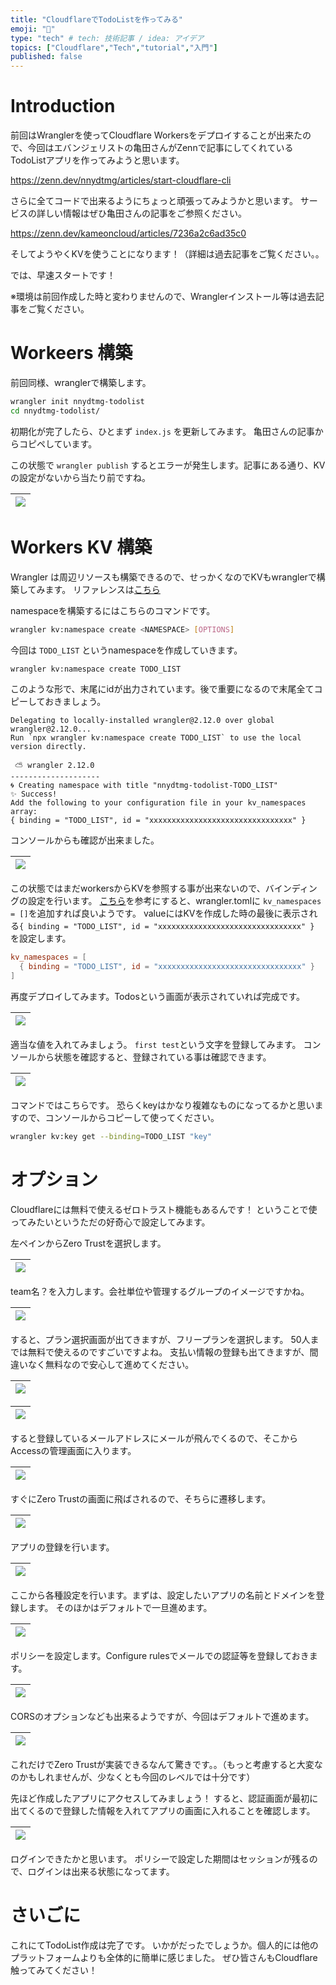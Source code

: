```yaml
---
title: "CloudflareでTodoListを作ってみる"
emoji: "🌟"
type: "tech" # tech: 技術記事 / idea: アイデア
topics: ["Cloudflare","Tech","tutorial","入門"]
published: false
---
```


# Introduction

前回はWranglerを使ってCloudflare Workersをデプロイすることが出来たので、今回はエバンジェリストの亀田さんがZennで記事にしてくれているTodoListアプリを作ってみようと思います。

https://zenn.dev/nnydtmg/articles/start-cloudflare-cli

さらに全てコードで出来るようにちょっと頑張ってみようかと思います。
サービスの詳しい情報はぜひ亀田さんの記事をご参照ください。

https://zenn.dev/kameoncloud/articles/7236a2c6ad35c0


そしてようやくKVを使うことになります！（詳細は過去記事をご覧ください。。

では、早速スタートです！

※環境は前回作成した時と変わりませんので、Wranglerインストール等は過去記事をご覧ください。


# Workeers 構築

前回同様、wranglerで構築します。

```bash
wrangler init nnydtmg-todolist
cd nnydtmg-todolist/
```

初期化が完了したら、ひとまず `index.js` を更新してみます。
亀田さんの記事からコピペしています。

この状態で `wrangler publish` するとエラーが発生します。記事にある通り、KVの設定がないから当たり前ですね。

|![](https://storage.googleapis.com/zenn-user-upload/c01aabc79d91-20230303.png)|
|:--|


# Workers KV 構築

Wrangler は周辺リソースも構築できるので、せっかくなのでKVもwranglerで構築してみます。
リファレンスは[こちら](https://developers.cloudflare.com/workers/wrangler/commands/#docs-content)

namespaceを構築するにはこちらのコマンドです。

```bash
wrangler kv:namespace create <NAMESPACE> [OPTIONS]
```

今回は `TODO_LIST` というnamespaceを作成していきます。

```bash
wrangler kv:namespace create TODO_LIST
```

このような形で、末尾にidが出力されています。後で重要になるので末尾全てコピーしておきましょう。

```
Delegating to locally-installed wrangler@2.12.0 over global wrangler@2.12.0...
Run `npx wrangler kv:namespace create TODO_LIST` to use the local version directly.

 ⛅️ wrangler 2.12.0 
--------------------
🌀 Creating namespace with title "nnydtmg-todolist-TODO_LIST"
✨ Success!
Add the following to your configuration file in your kv_namespaces array:
{ binding = "TODO_LIST", id = "xxxxxxxxxxxxxxxxxxxxxxxxxxxxxxxx" }
```

コンソールからも確認が出来ました。

|![](https://storage.googleapis.com/zenn-user-upload/42db81f76d22-20230303.png)|
|:--|

この状態ではまだworkersからKVを参照する事が出来ないので、バインディングの設定を行います。
[こちら](https://developers.cloudflare.com/workers/wrangler/workers-kv/)を参考にすると、wrangler.tomlに `kv_namespaces = []`を追加すれば良いようです。
valueにはKVを作成した時の最後に表示される`{ binding = "TODO_LIST", id = "xxxxxxxxxxxxxxxxxxxxxxxxxxxxxxxx" }` を設定します。

```:wrangler.toml
kv_namespaces = [
  { binding = "TODO_LIST", id = "xxxxxxxxxxxxxxxxxxxxxxxxxxxxxxxx" }
]
```

再度デプロイしてみます。Todosという画面が表示されていれば完成です。

|![](https://storage.googleapis.com/zenn-user-upload/54f416c79098-20230303.png)|
|:--|

適当な値を入れてみましょう。
`first test`という文字を登録してみます。
コンソールから状態を確認すると、登録されている事は確認できます。

|![](https://storage.googleapis.com/zenn-user-upload/4ca6a168f50f-20230303.png)|
|:--|

コマンドではこちらです。
恐らくkeyはかなり複雑なものになってるかと思いますので、コンソールからコピーして使ってください。

```bash
wrangler kv:key get --binding=TODO_LIST "key"
```


# オプション

Cloudflareには無料で使えるゼロトラスト機能もあるんです！
ということで使ってみたいというただの好奇心で設定してみます。

左ペインからZero Trustを選択します。

|![](https://storage.googleapis.com/zenn-user-upload/5c1085f92d84-20230304.png)|
|:--|

team名？を入力します。会社単位や管理するグループのイメージですかね。

|![](https://storage.googleapis.com/zenn-user-upload/ae671eae69a5-20230304.png)|
|:--|

すると、プラン選択画面が出てきますが、フリープランを選択します。
50人までは無料で使えるのですごいですよね。
支払い情報の登録も出てきますが、間違いなく無料なので安心して進めてください。

|![](https://storage.googleapis.com/zenn-user-upload/fb2af7a7f252-20230304.png)|
|:--|

|![](https://storage.googleapis.com/zenn-user-upload/4aaa77610d5c-20230304.png)|
|:--|

すると登録しているメールアドレスにメールが飛んでくるので、そこからAccessの管理画面に入ります。

|![](https://storage.googleapis.com/zenn-user-upload/654992882135-20230304.png)|
|:--|

すぐにZero Trustの画面に飛ばされるので、そちらに遷移します。

|![](https://storage.googleapis.com/zenn-user-upload/894fa67e8a33-20230304.png)|
|:--|

アプリの登録を行います。

|![](https://storage.googleapis.com/zenn-user-upload/45b63532a86d-20230304.png)|
|:--|

ここから各種設定を行います。まずは、設定したいアプリの名前とドメインを登録します。
そのほかはデフォルトで一旦進めます。

|![](https://storage.googleapis.com/zenn-user-upload/a53e136100dc-20230304.png)|
|:--|

ポリシーを設定します。Configure rulesでメールでの認証等を登録しておきます。

|![](https://storage.googleapis.com/zenn-user-upload/50830c07e6b3-20230304.png)|
|:--|

CORSのオプションなども出来るようですが、今回はデフォルトで進めます。

|![](https://storage.googleapis.com/zenn-user-upload/e620446aa33d-20230304.png)|
|:--|

これだけでZero Trustが実装できるなんて驚きです。。（もっと考慮すると大変なのかもしれませんが、少なくとも今回のレベルでは十分です）

先ほど作成したアプリにアクセスしてみましょう！
すると、認証画面が最初に出てくるので登録した情報を入れてアプリの画面に入れることを確認します。

|![](https://storage.googleapis.com/zenn-user-upload/0425f01f70f3-20230304.png)|
|:--|

ログインできたかと思います。
ポリシーで設定した期間はセッションが残るので、ログインは出来る状態になってます。


# さいごに

これにてTodoList作成は完了です。
いかがだったでしょうか。個人的には他のプラットフォームよりも全体的に簡単に感じました。
ぜひ皆さんもCloudflare触ってみてください！

